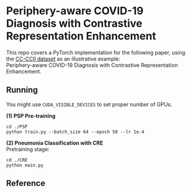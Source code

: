 # Periphery-aware COVID-19 Diagnosis with Contrastive Representation Enhancement

This repo covers a PyTorch implementation for the following paper, using the [CC-CCII dataset](http://ncov-ai.big.ac.cn/download?lang=en) as an illustrative example:  
Periphery-aware COVID-19 Diagnosis with Contrastive Representation Enhancement. 

## Running
You might use `CUDA_VISIBLE_DEVICES` to set proper number of GPUs.

**(1) PSP Pre-training**
```
cd ./PSP
python train.py --batch_size 64 --epoch 50 --lr 1e-4
```
**(2) Pneumonia Classification with CRE**  
Pretraining stage:
```
cd ./CRE
python main.py
```

## Reference
```

```
